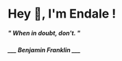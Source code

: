 <h1 title="head"> Hey 👋, I'm Endale !</h1>

**<h5><i>" When in doubt, don't. "</i></h5>**

*<b>___ Benjamin Franklin ___</b>*
